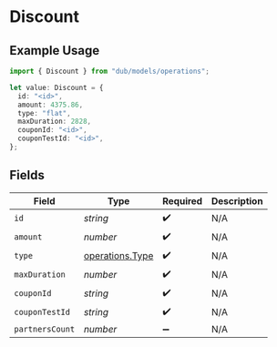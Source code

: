 # Discount

## Example Usage

```typescript
import { Discount } from "dub/models/operations";

let value: Discount = {
  id: "<id>",
  amount: 4375.86,
  type: "flat",
  maxDuration: 2828,
  couponId: "<id>",
  couponTestId: "<id>",
};
```

## Fields

| Field                                              | Type                                               | Required                                           | Description                                        |
| -------------------------------------------------- | -------------------------------------------------- | -------------------------------------------------- | -------------------------------------------------- |
| `id`                                               | *string*                                           | :heavy_check_mark:                                 | N/A                                                |
| `amount`                                           | *number*                                           | :heavy_check_mark:                                 | N/A                                                |
| `type`                                             | [operations.Type](../../models/operations/type.md) | :heavy_check_mark:                                 | N/A                                                |
| `maxDuration`                                      | *number*                                           | :heavy_check_mark:                                 | N/A                                                |
| `couponId`                                         | *string*                                           | :heavy_check_mark:                                 | N/A                                                |
| `couponTestId`                                     | *string*                                           | :heavy_check_mark:                                 | N/A                                                |
| `partnersCount`                                    | *number*                                           | :heavy_minus_sign:                                 | N/A                                                |